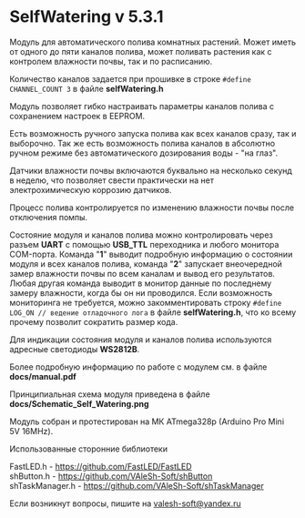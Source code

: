# SelfWatering v 5.3.1

Модуль для автоматического полива комнатных растений. Может иметь от одного до пяти каналов полива, может поливать растения как с контролем влажности почвы, так и по расписанию.

Количество каналов задается при прошивке в строке `#define CHANNEL_COUNT 3` в файле **selfWatering.h**

Модуль позволяет гибко настраивать параметры каналов полива с сохранением настроек в EEPROM.

Есть возможность ручного запуска полива как всех каналов сразу, так и выборочно. Так же есть возможность полива каналов в абсолютно ручном режиме без автоматического дозирования воды - "на глаз".

Датчики влажности почвы включаются буквально на несколько секунд в неделю, что позволяет свести практически на нет электрохимическую коррозию датчиков.

Процесс полива контролируется по изменению влажности почвы после отключения помпы.

Состояние модуля и каналов полива можно контролировать через разъем **UART** с помощью **USB_TTL** переходника и любого монитора COM-порта. Команда "**1**" выводит подробную информацию о состоянии модуля и всех каналов полива, команда "**2**" запускает внеочередной замер влажности почвы по всем каналам и вывод его результатов. Любая другая команда выводит в монитор данные по последнему замеру влажности, когда бы он ни проводился. Если возможность мониторинга не требуется, можно закомментировать строку `#define LOG_ON // ведение отладочного лога` в файле **selfWatering.h**, что ко всему прочему позволит сократить размер кода.

Для индикации состояния модуля и каналов полива используются адресные светодиоды **WS2812B**.

Более подробную информацию по работе с модулем см. в файле **docs/manual.pdf**

Принципиальная схема модуля приведена в файле **docs/Schematic_Self_Watering.png**

Модуль собран и протестирован на МК ATmega328p (Arduino Pro Mini 5V 16MHz).

Использованные сторонние библиотеки

FastLED.h - https://github.com/FastLED/FastLED <br>
shButton.h - https://github.com/VAleSh-Soft/shButton <br>
shTaskManager.h - https://github.com/VAleSh-Soft/shTaskManager <br>


Если возникнут вопросы, пишите на valesh-soft@yandex.ru 